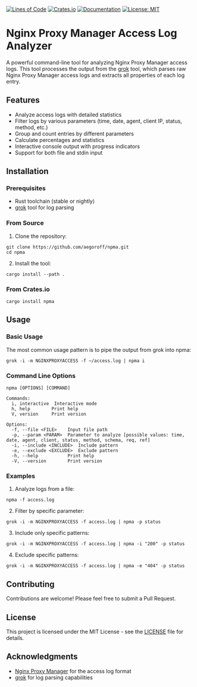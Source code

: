 [![Lines of Code](https://tokei.rs/b1/github/aegoroff/npma?category=code)](https://github.com/XAMPPRocky/tokei)
[![Crates.io](https://img.shields.io/crates/v/npma)](https://crates.io/crates/npma)
[![Documentation](https://docs.rs/npma/badge.svg)](https://docs.rs/npma)
[![License: MIT](https://img.shields.io/badge/License-MIT-yellow.svg)](https://opensource.org/licenses/MIT)

# Nginx Proxy Manager Access Log Analyzer

A powerful command-line tool for analyzing Nginx Proxy Manager access logs. This tool processes the output from the [grok](https://github.com/aegoroff/grok) tool, which parses raw Nginx Proxy Manager access logs and extracts all properties of each log entry.

## Features

- Analyze access logs with detailed statistics
- Filter logs by various parameters (time, date, agent, client IP, status, method, etc.)
- Group and count entries by different parameters
- Calculate percentages and statistics
- Interactive console output with progress indicators
- Support for both file and stdin input

## Installation

### Prerequisites

- Rust toolchain (stable or nightly)
- [grok](https://github.com/aegoroff/grok) tool for log parsing

### From Source

1. Clone the repository:
```shell
git clone https://github.com/aegoroff/npma.git
cd npma
```

2. Install the tool:
```shell
cargo install --path .
```

### From Crates.io

```shell
cargo install npma
```

## Usage

### Basic Usage

The most common usage pattern is to pipe the output from grok into npma:

```shell
grok -i -m NGINXPROXYACCESS -f ~/access.log | npma i
```

### Command Line Options

```
npma [OPTIONS] [COMMAND]

Commands:
  i, interactive  Interactive mode
  h, help        Print help
  V, version     Print version

Options:
  -f, --file <FILE>    Input file path
  -p, --param <PARAM>  Parameter to analyze [possible values: time, date, agent, client, status, method, schema, req, ref]
  -i, --include <INCLUDE>  Include pattern
  -e, --exclude <EXCLUDE>  Exclude pattern
  -h, --help           Print help
  -V, --version        Print version
```

### Examples

1. Analyze logs from a file:
```shell
npma -f access.log
```

2. Filter by specific parameter:
```shell
grok -i -m NGINXPROXYACCESS -f access.log | npma -p status
```

3. Include only specific patterns:
```shell
grok -i -m NGINXPROXYACCESS -f access.log | npma -i "200" -p status
```

4. Exclude specific patterns:
```shell
grok -i -m NGINXPROXYACCESS -f access.log | npma -e "404" -p status
```

## Contributing

Contributions are welcome! Please feel free to submit a Pull Request.

## License

This project is licensed under the MIT License - see the [LICENSE](LICENSE) file for details.

## Acknowledgments

- [Nginx Proxy Manager](https://nginxproxymanager.com/) for the access log format
- [grok](https://github.com/aegoroff/grok) for log parsing capabilities
